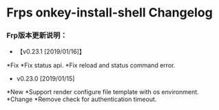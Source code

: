 Frps onkey-install-shell Changelog
==================================
### Frp版本更新说明：

* 【v0.23.1 [2019/01/16]】
 
 *Fix
  *Fix status api.
  *Fix reload and status command error.

* v0.23.0 [2019/01/15]

 *New
  *Support render configure file template with os environment.
 *Change
  *Remove check for authentication timeout.
